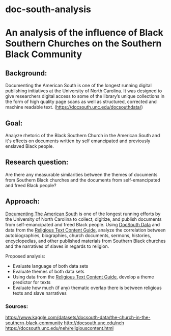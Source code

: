 # doc-south-analysis
# An analysis of the influence of Black Southern Churches on the Southern Black Community

## Background:

Documenting the American South is one of the longest running digital publishing initiatives at the University of North Carolina. It was designed to give researchers digital access to some of the library’s unique collections in the form of high quality page scans as well as structured, corrected and machine readable text. (https://docsouth.unc.edu/docsouthdata/)

## Goal: 

Analyze rhetoric of the Black Southern Church in the American South and it's effects on documents written by self emancipated and previously enslaved Black people.

## Research question:

Are there any measurable similarities between the themes of documents from Southern Black churches and the documents from self-emancipated and freed Black people? 

## Approach:

[Documenting The American South](https://docsouth.unc.edu/) is one of the longest running efforts by the University of North Carolina to collect, digitize, and publish documents from self-emancipated and freed Black people. Using [DocSouth Data](https://docsouth.unc.edu/docsouthdata/) and data from the [Religious Text Content Guide](https://docsouth.unc.edu/neh/religiouscontent.html), analyze the correlation between autobiographies, biographies, church documents, sermons, histories, encyclopedias, and other published materials from Southern Black churches and the narratives of slaves in regards to religion.

Proposed analysis:

- Evaluate language of both data sets
- Evaluate themes of both data sets
- Using data from the [Religious Text Content Guide](https://docsouth.unc.edu/neh/religiouscontent.html), develop a theme predictor for texts
- Evaluate how much (if any) thematic overlap there is between religious texts and slave narratives

### Sources:
https://www.kaggle.com/datasets/docsouth-data/the-church-in-the-southern-black-community
http://docsouth.unc.edu/neh
https://docsouth.unc.edu/neh/religiouscontent.html
